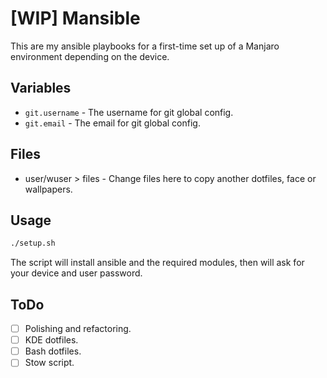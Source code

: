 # [WIP] Mansible

This are my ansible playbooks for a first-time set up of a Manjaro environment depending on the device.

## Variables

* `git.username` - The username for git global config.
* `git.email` - The email for git global config.

## Files

* user/wuser > files - Change files here to copy another dotfiles, face or wallpapers.

## Usage

```bash
./setup.sh
```

The script will install ansible and the required modules, then will ask for your device and user password.

## ToDo

* [ ] Polishing and refactoring.
* [ ] KDE dotfiles.
* [ ] Bash dotfiles.
* [ ] Stow script.
